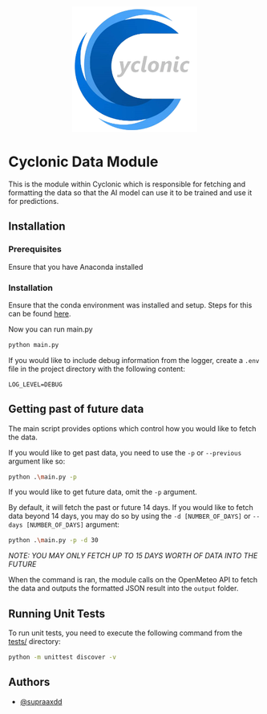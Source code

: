 <div align="center">
    <img width="250" height="250" src="../assets/Cyclonic_Logo.png">
</div>

# Cyclonic Data Module
This is the module within Cyclonic which is responsible for fetching and formatting the data so that the AI model can use it to be trained and use it for predictions.

## Installation

### Prerequisites
Ensure that you have Anaconda installed

### Installation
Ensure that the conda environment was installed and setup. Steps for this can be found [here](https://github.com/supraaxdd/cyclonic/).

Now you can run main.py

```bash
python main.py
```

If you would like to include debug information from the logger, create a `.env` file in the project directory with the following content:
```env
LOG_LEVEL=DEBUG
```

## Getting past of future data
The main script provides options which control how you would like to fetch the data.

If you would like to get past data, you need to use the `-p` or `--previous` argument like so:

```bash
python .\main.py -p
```

If you would like to get future data, omit the `-p` argument.


By default, it will fetch the past or future 14 days. If you would like to fetch data beyond 14 days, you may do so by using the `-d [NUMBER_OF_DAYS]` or `--days [NUMBER_OF_DAYS]` argument:

```bash
python .\main.py -p -d 30
```

*NOTE: YOU MAY ONLY FETCH UP TO 15 DAYS WORTH OF DATA INTO THE FUTURE*

When the command is ran, the module calls on the OpenMeteo API to fetch the data and outputs the formatted JSON result into the `output` folder.

## Running Unit Tests

To run unit tests, you need to execute the following command from the [tests/](./tests/) directory:

```bash
python -m unittest discover -v
```


## Authors
- [@supraaxdd](https://www.github.com/supraaxdd)